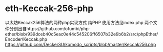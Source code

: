 # eth-Keccak-256-php
以太坊Keccak256算法的两种php实现方式
纯PHP
使用方法见index.php
两个文件分别出自https://github.com/ofumbi/php-ether/blob/939dceb40c5eac0e44c545206ff6507b32e9b6b2/src/phpEther/Encoder/Keccak.php
https://github.com/DeckerSU/komodo_scripts/blob/master/Keccak256.php
